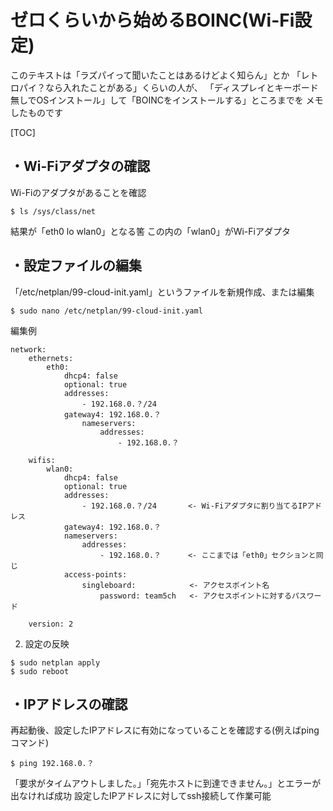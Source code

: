 # ゼロくらいから始めるBOINC(Wi-Fi設定)

このテキストは「ラズパイって聞いたことはあるけどよく知らん」とか
「レトロパイ？なら入れたことがある」くらいの人が、
「ディスプレイとキーボード無しでOSインストール」して「BOINCをインストールする」ところまでを
メモしたものです

[TOC]

## ・Wi-Fiアダプタの確認

Wi-Fiのアダプタがあることを確認

```
$ ls /sys/class/net
```

結果が「eth0  lo  wlan0」となる筈
この内の「wlan0」がWi-Fiアダプタ

## ・設定ファイルの編集

「/etc/netplan/99-cloud-init.yaml」というファイルを新規作成、または編集

```
$ sudo nano /etc/netplan/99-cloud-init.yaml
```

編集例

    network:
        ethernets:
            eth0:
                dhcp4: false
                optional: true
                addresses:
                    - 192.168.0.？/24
                gateway4: 192.168.0.？
                    nameservers:
                        addresses:
                            - 192.168.0.？
    
        wifis:
            wlan0:
                dhcp4: false
                optional: true
                addresses:
                    - 192.168.0.？/24       <- Wi-Fiアダプタに割り当てるIPアドレス
                gateway4: 192.168.0.？
                nameservers:
                    addresses:
                        - 192.168.0.？      <- ここまでは「eth0」セクションと同じ
                access-points:
                    singleboard:            <- アクセスポイント名
                        password: team5ch   <- アクセスポイントに対するパスワード
    
        version: 2 

2. 設定の反映

```
$ sudo netplan apply
$ sudo reboot
```

## ・IPアドレスの確認

再起動後、設定したIPアドレスに有効になっていることを確認する(例えばpingコマンド)

```
$ ping 192.168.0.？
```

「要求がタイムアウトしました。」「宛先ホストに到達できません。」とエラーが出なければ成功
設定したIPアドレスに対してssh接続して作業可能
